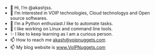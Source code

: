 - 👋 Hi, I’m @akashjss.
- 👀 I’m interested in VOIP technologies, Cloud technologys and Open source softwares.
- 🌱 I’m a Python enthusiast.I like to automate tasks.
- 💞️ I like working on Linux and command line tools.
- ✨ I like to keep learning as I am a curious person.
- 📫 How to reach me akash@voipnuggets.com
- 📫 My blog website is www.VoIPNuggets.com
<!---
akashjss/akashjss is a ✨ special ✨ repository because its `README.md` (this file) appears on your GitHub profile.
You can click the Preview link to take a look at your changes.
--->
